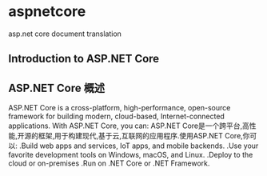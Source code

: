 # aspnetcore
asp.net core document translation
## Introduction to ASP.NET Core
## ASP.NET Core 概述
ASP.NET Core is a cross-platform, high-performance, open-source framework for building modern, cloud-based, Internet-connected applications. With ASP.NET Core, you can:
ASP.NET Core是一个跨平台,高性能,开源的框架,用于构建现代,基于云,互联网的应用程序.使用ASP.NET Core,你可以:
.Build web apps and services, IoT apps, and mobile backends.
.Use your favorite development tools on Windows, macOS, and Linux.
.Deploy to the cloud or on-premises
.Run on .NET Core or .NET Framework.
